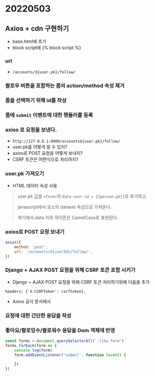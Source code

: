 # 20220503



## Axios + cdn 구현하기

* base.html에 추가
* block script에 {% block script %}



### url

* `/accounts/${user.pk}/follow/`



### 팔로우 버튼을 포함하는 폼의 action/method 속성 제거



### 폼을 선택하기 위해 id를 작성



### 폼에 `submit` 이벤트에 대한 핸들러를 등록



### axios 로 요청을 보낸다.

* `http://127.0.0.1:8000/accounts${user.pk}/follow/`
* user.pk를 어떻게 알 수 있지?
* axios로 POST 요청을 어떻게 보내지?
* CSRF 토큰은 어떤식으로 처리하지?



### user.pk 가져오기

* HTML 데이터 속성 사용

> user.pk 값을 `<form>`의 `data-user-id = {{person.pk}}`로 추가하고
>
> javascript에서 요소의 dataset 속성으로 가져온다.
>
> 여기에서 data 이후 하이픈은 CamelCase로 표현된다.



### axios로 POST 요청 보내기

```js
axios({
    method: 'post',
    url: '/accounts/${userId}/follow/',
})
```



### Django + AJAX POST 요청을 위해 CSRF 토큰 포함 시키기

* Django + AJAX POST 요청을 위해 CSRF 토큰 처리하기위해 다음을 추가

```
headers: {'X-CSRFToken': csrftoken},
```

* Axios 공식 문서에서 



### 요청에 대한 간단한 응답을 작성



### 좋아요/팔로잉수/팔로워수 응답을 Dom 객체에 반영



```js
const forms = document.querySelectorAll('.like-form')
forms.forEach(form => {
    console.log(form)
    form.addEventListener('submit', function (event) {
        
    })
})
```

